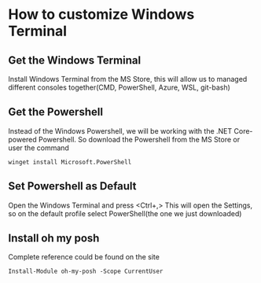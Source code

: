 # How to customize Windows Terminal


## Get the Windows Terminal
Install Windows Terminal from the MS Store, this will allow us to managed different consoles together(CMD, PowerShell, Azure, WSL, git-bash)

## Get the Powershell

Instead of the Windows Powershell, we will be working with the .NET Core-powered Powershell. So download the Powershell from the MS Store or user the command

```
winget install Microsoft.PowerShell
```

## Set Powershell as Default
Open the Windows Terminal and press <Ctrl+,> This will open the Settings, so on the default profile select PowerShell(the one we just downloaded)

## Install oh my posh
Complete reference could be found on the site 

```
Install-Module oh-my-posh -Scope CurrentUser
```